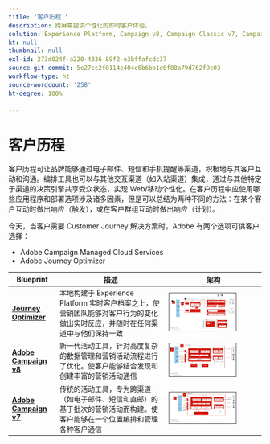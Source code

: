 ```yaml
---
title: '客户历程 '
description: 跨屏幕提供个性化的即时客户体验。
solution: Experience Platform, Campaign v8, Campaign Classic v7, Campaign Standard, Journey Optimizer
kt: null
thumbnail: null
exl-id: 273d024f-a220-4336-89f2-e3bffafcdc37
source-git-commit: 5e27cc2f0114e404c6b6bb1e6f88a79d762f9e03
workflow-type: ht
source-wordcount: '258'
ht-degree: 100%

---
```


# 客户历程

客户历程可让品牌能够通过电子邮件、短信和手机提醒等渠道，积极地与其客户互动和沟通。编排工具也可以与其他交互渠道（如入站渠道）集成，通过与其他特定于渠道的决策引擎共享受众状态，实现 Web/移动个性化。在客户历程中应使用哪些应用程序和部署选项涉及诸多因素，但是可以总结为两种不同的方法：在某个客户互动时做出响应（触发），或在客户群组互动时做出响应（计划）。

今天，当客户需要 Customer Journey 解决方案时，Adobe 有两个选项可供客户选择：

<ul><li>Adobe Campaign Managed Cloud Services</li><li>Adobe Journey Optimizer</li></ul>

| Blueprint | 描述 | 架构 |
|---|---|---|
| **[Journey Optimizer](journey-optimizer.md)** | 本地构建于 Experience Platform 实时客户档案之上，使营销团队能够对客户行为的变化做出实时反应，并随时在任何渠道中与他们保持一致 | <img src="assets/ajo-architecture.svg" alt="Journey Optimizer Blueprint 的参考架构" style="width:75%; border:1px solid #4a4a4a" /> |
| **[Adobe Campaign v8](campaign-v8.md)** | 新一代活动工具，针对高度复杂的数据管理和营销活动流程进行了优化。使客户能够结合发现和创建丰富的营销活动通信 | <img src="assets/campaign-v8-architecture.svg" alt="Campaign v8 Blueprint 的参考架构" style="width:75%; border:1px solid #4a4a4a" /> |
| **[Adobe Campaign v7](campaign-v7.md)** | 传统的活动工具，专为跨渠道（如电子邮件、短信和直邮）的基于批次的营销活动而构建。使客户能够在一个位置编排和管理各种客户通信 | <img src="assets/campaign-v7-architecture.svg" alt="Campaign v7 Blueprint 的参考架构" style="width:75%; border:1px solid #4a4a4a" /> |
